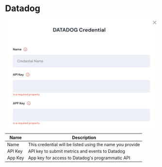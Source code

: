 # Datadog

![Information needed to onboard Datadog connector](<../../.gitbook/assets/Screen Shot 2022-06-15 at 7.28.54 PM.png>)

| Name    | Description                                               |
| ------- | --------------------------------------------------------- |
| Name    | This credential will be listed using the name you provide |
| API Key | API key to submit metrics and events to Datadog           |
| App Key | App key for access to Datadog's programmatic API          |
